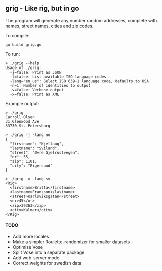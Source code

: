## grig - Like rig, but in go

The program will generate any number random addresses, complete with names, street names, cities and zip codes.

To compile:
```
go build grig.go
```

To run:

```
> ./grig --help 
Usage of ./grig:
  -j=false: Print as JSON
  -l=false: List available ISO language codes
  -lang="en_us": Select ISO 639-1 language code, defaults to USA
  -n=1: Number of identities to output
  -v=false: Verbose output
  -x=false: Print as XML
```    
Example output:
```
> ./grig
Carroll Olsen
31 Glenwood Ave
33730 St. Petersburg

> ./grig -j -lang no
{
  "firstname": "Kjellaug",
  "lastname": "Sviland",
  "street": "Øvre Gjelrustvegen",
  "nr": 55,
  "zip": 1101,
  "city": "Eigersund"
}

> ./grig -x -lang sv 
<Rig>
  <firstname>Britta</firstname>
  <lastname>Fransson</lastname>
  <street>Karlsviksgatan</street>
  <nr>45</nr>
  <zip>39363</zip>
  <city>Kalmar</city>
</Rig>
```
#### TODO
* Add more locales
* Make a simpler Roulette-randomizer for smaller datasets
* Optimise Vose
* Split Vose into a separate package
* Add web-server mode
* Correct weights for swedish data


